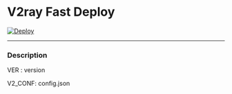 # V2ray Fast Deploy

[![Deploy](https://www.herokucdn.com/deploy/button.png)](https://heroku.com/deploy)

---

### Description

VER : version

V2_CONF: config.json
